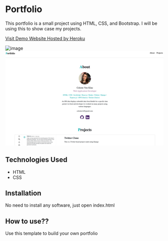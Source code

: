 # Portfolio

This portfolio is a small project using HTML, CSS, and Bootstrap. I will be using this to show case my projects.

[Visit Demo Website Hosted by Heroku](https://portfolio-celeste.herokuapp.com/)

![image](file://https://github.com/Celestevk/Portfolio/blob/main/img/Screen%20Shot%202021-11-07%20at%204.29.30%20AM.png)
<img src="https://github.com/Celestevk/Portfolio/blob/main/img/Screen%20Shot%202021-11-07%20at%204.29.30%20AM.png" width="500">

## Technologies Used

* HTML
* CSS

## Installation

No need to install any software, just open index.html

## How to use??

Use this template to build your own portfolio
